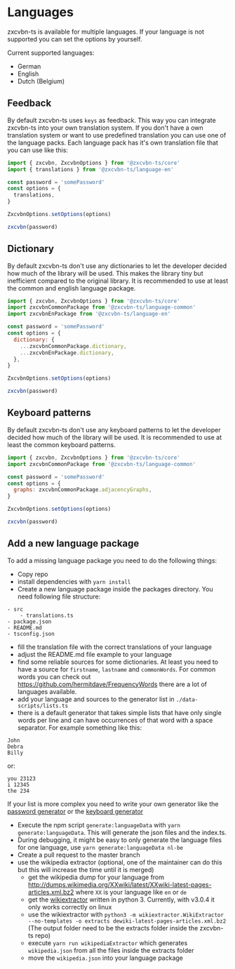 # Languages

zxcvbn-ts is available for multiple languages. If your language is not supported you can set the options by yourself.

Current supported languages:
- German
- English
- Dutch (Belgium)

## Feedback
By default zxcvbn-ts uses `keys` as feedback. This way you can integrate zxcvbn-ts into your own translation system.
If you don't have a own translation system or want to use predefined translation you can use one of the language packs.
Each language pack has it's own translation file that you can use like this:

```js
import { zxcvbn, ZxcvbnOptions } from '@zxcvbn-ts/core'
import { translations } from '@zxcvbn-ts/language-en'

const password = 'somePassword'
const options = {
  translations,
}

ZxcvbnOptions.setOptions(options)

zxcvbn(password)
```

## Dictionary
By default zxcvbn-ts don't use any dictionaries to let the developer decided how much of the library will be used.
This makes the library tiny but inefficient compared to the original library.
It is recommended to use at least the common and english language package.

```js
import { zxcvbn, ZxcvbnOptions } from '@zxcvbn-ts/core'
import zxcvbnCommonPackage from '@zxcvbn-ts/language-common'
import zxcvbnEnPackage from '@zxcvbn-ts/language-en'

const password = 'somePassword'
const options = {
  dictionary: {
    ...zxcvbnCommonPackage.dictionary,
    ...zxcvbnEnPackage.dictionary,
  },
}

ZxcvbnOptions.setOptions(options)

zxcvbn(password)
```


## Keyboard patterns
By default zxcvbn-ts don't use any keyboard patterns to let the developer decided how much of the library will be used.
It is recommended to use at least the common keyboard patterns.

```js
import { zxcvbn, ZxcvbnOptions } from '@zxcvbn-ts/core'
import zxcvbnCommonPackage from '@zxcvbn-ts/language-common'

const password = 'somePassword'
const options = {
  graphs: zxcvbnCommonPackage.adjacencyGraphs,
}

ZxcvbnOptions.setOptions(options)

zxcvbn(password)
```

## Add a new language package

To add a missing language package you need to do the following things:

- Copy repo
- install dependencies with `yarn install`
- Create a new language package inside the packages directory. You need following file structure:
```
- src
    - translations.ts
- package.json
- README.md
- tsconfig.json 
```
- fill the translation file with the correct translations of your language
- adjust the README.md file example to your language 
- find some reliable sources for some dictionaries. At least you need to have a source for `firstname`, `lastname` and `commonWords`.
For common words you can check out https://github.com/hermitdave/FrequencyWords there are a lot of languages available.
- add your language and sources to the generator list in `./data-scripts/lists.ts`
- there is a default generator that takes simple lists that have only single words per line and can have occurrences of that word with a space separator.
For example something like this:

```
John
Debra
Billy
```
or:
```
you 23123
i 12345
the 234
```

If your list is more complex you need to write your own generator like the [password generator](./data-scripts/_generators/PasswordGenerator.ts) or the [keyboard generator](./data-scripts/_generators/KeyboardAdjacencyGraph.ts)

- Execute the npm script `generate:languageData` with `yarn generate:languageData`. This will generate the json files and the index.ts.
- During debugging, it might be easy to only generate the language files for one language, use `yarn generate:languageData nl-be`
- Create a pull request to the master branch
- use the wikipedia extractor (optional, one of the maintainer can do this but this will increase the time until it is merged)
    - get the wikipedia dump for your language from http://dumps.wikimedia.org/XXwiki/latest/XXwiki-latest-pages-articles.xml.bz2 where `XX` is your language like `en` or `de`
    - get the [wikiextractor](https://github.com/attardi/wikiextractor) written in python 3. Currently, with v3.0.4 it only works correctly on linux
    - use the wikiextractor with `python3 -m wikiextractor.WikiExtractor --no-templates -o extracts dewiki-latest-pages-articles.xml.bz2` (The output folder need to be the extracts folder inside the zxcvbn-ts repo)
    - execute `yarn run wikipediaExtractor` which generates `wikipedia.json` from all the files inside the extracts folder
    - move the `wikipedia.json` into your language package
